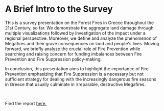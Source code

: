 # A Brief Intro to the Survey
This is a survey presentation on the Forest Fires in Greece throughout the 21st Century, so far.
We demonstrate the aggregate land damage through multiple visualizations followed by investigation 
of the impact under a regional perspective. Moreover, we define and analyze the phenomenon of Megafires and 
their grave consequences on land and people's lives.
Moving forward, we briefly analyze the crucial role of Fire Prevention while searching and raising concern for 
funding imbalances between Fire Prevention and Fire Suppression policy-making.

In conclusion, this presentation aims to highlight the importance of Fire Prevention emphasizing that Fire Suppression 
is a necessary but not sufficient strategy for dealing with the increasingly dangerous fire seasons in Greece that usually 
culminate in irreparable, destructive Megafires. 

<br/>

Find the report [here.](https://github.com/stavralf/Forest-Fires-Greece-from-2000-to-2021/blob/main/Greek_Forest_Fires_21st_Century_Presentation.pdf)
